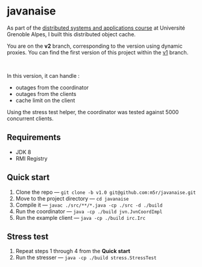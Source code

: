 # javanaise

As part of the [distributed systems and applications course](http://lig-membres.imag.fr/boyer/html/Documents/cours/JAVANAISE/index.htm) at Université Grenoble Alpes, I built this distributed object cache.

You are on the **v2** branch, corresponding to the version using dynamic proxies. You can find the first version of this project within the [v1](https://github.com/m5r/javanaise/tree/v1) branch.

&nbsp;

In this version, it can handle :
- outages from the coordinator
- outages from the clients
- cache limit on the client

Using the stress test helper, the coordinator was tested against 5000 concurrent clients.

## Requirements

- JDK 8
- RMI Registry

## Quick start

1. Clone the repo — `git clone -b v1.0 git@github.com:m5r/javanaise.git`
2. Move to the project directory — `cd javanaise`
3. Compile it — `javac ./src/**/*.java -cp ./src -d ./build`
4. Run the coordinator — `java -cp ./build jvn.JvnCoordImpl`
5. Run the example client — `java -cp ./build irc.Irc`

## Stress test

1. Repeat steps 1 through 4 from the **Quick start**
2. Run the stresser — `java -cp ./build stress.StressTest`
